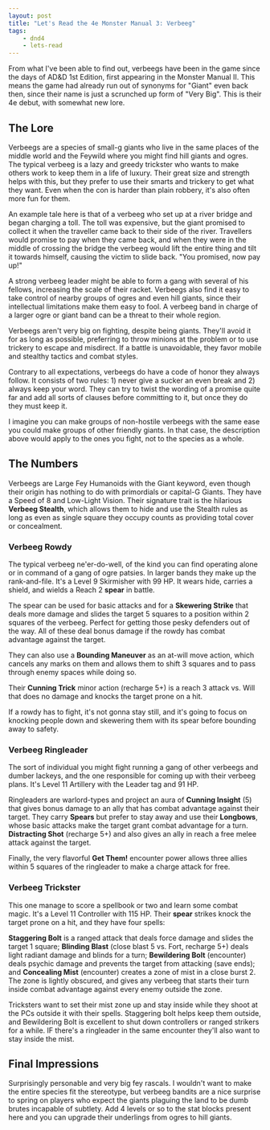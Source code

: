 ```yaml
---
layout: post
title: "Let's Read the 4e Monster Manual 3: Verbeeg"
tags:
    - dnd4
    - lets-read
---
```


From what I've been able to find out, verbeegs have been in the game since the
days of AD&D 1st Edition, first appearing in the Monster Manual II. This means
the game had already run out of synonyms for "Giant" even back then, since their
name is just a scrunched up form of "Very Big". This is their 4e debut, with
somewhat new lore.

## The Lore

Verbeegs are a species of small-g giants who live in the same places of the
middle world and the Feywild where you might find hill giants and ogres. The
typical verbeeg is a lazy and greedy trickster who wants to make others work to
keep them in a life of luxury. Their great size and strength helps with this,
but they prefer to use their smarts and trickery to get what they want. Even
when the con is harder than plain robbery, it's also often more fun for them.

An example tale here is that of a verbeeg who set up at a river bridge and began
charging a toll. The toll was expensive, but the giant promised to collect it
when the traveller came back to their side of the river. Travellers would
promise to pay when they came back, and when they were in the middle of crossing
the bridge the verbeeg would lift the entire thing and tilt it towards himself,
causing the victim to slide back. "You promised, now pay up!"

A strong verbeeg leader might be able to form a gang with several of his
fellows, increasing the scale of their racket. Verbeegs also find it easy to
take control of nearby groups of ogres and even hill giants, since their
intellectual limitations make them easy to fool. A verbeeg band in charge of a
larger ogre or giant band can be a threat to their whole region.

Verbeegs aren't very big on fighting, despite being giants. They'll avoid it for
as long as possible, preferring to throw minions at the problem or to use
trickery to escape and misdirect. If a battle is unavoidable, they favor mobile
and stealthy tactics and combat styles.

Contrary to all expectations, verbeegs do have a code of honor they always
follow. It consists of two rules: 1) never give a sucker an even break and 2)
always keep your word. They can try to twist the wording of a promise quite far
and add all sorts of clauses before committing to it, but once they do they must
keep it.

I imagine you can make groups of non-hostile verbeegs with the same ease you
could make groups of other friendly giants. In that case, the description above
would apply to the ones you fight, not to the species as a whole.

## The Numbers

Verbeegs are Large Fey Humanoids with the Giant keyword, even though their
origin has nothing to do with primordials or capital-G Giants. They have a Speed
of 8 and Low-Light Vision. Their signature trait is the hilarious **Verbeeg
Stealth**, which allows them to hide and use the Stealth rules as long as even
as single square they occupy counts as providing total cover or concealment.

<hiding elephant picture here>

### Verbeeg Rowdy

The typical verbeeg ne'er-do-well, of the kind you can find operating alone or
in command of a gang of ogre patsies. In larger bands they make up the
rank-and-file. It's a Level 9 Skirmisher with 99 HP. It wears hide, carries a
shield, and wields a Reach 2 **spear** in battle.

The spear can be used for basic attacks and for a **Skewering Strike** that
deals more damage and slides the target 5 squares to a position within 2 squares
of the verbeeg. Perfect for getting those pesky defenders out of the way. All of
these deal bonus damage if the rowdy has combat advantage against the target.

They can also use a **Bounding Maneuver** as an at-will move action, which
cancels any marks on them and allows them to shift 3 squares and to pass through
enemy spaces while doing so.

Their **Cunning Trick** minor action (recharge 5+) is a reach 3 attack vs. Will
that does no damage and knocks the target prone on a hit.

If a rowdy has to fight, it's not gonna stay still, and it's going to focus on
knocking people down and skewering them with its spear before bounding away to
safety.

### Verbeeg Ringleader

The sort of individual you might fight running a gang of other verbeegs and
dumber lackeys, and the one responsible for coming up with their verbeeg
plans. It's Level 11 Artillery with the Leader tag and 91 HP.

Ringleaders are warlord-types and project an aura of **Cunning Insight** (5)
that gives bonus damage to an ally that has combat advantage against their
target. They carry **Spears** but prefer to stay away and use their
**Longbows**, whose basic attacks make the target grant combat advantage for a
turn. **Distracting Shot** (recharge 5+) and also gives an ally in reach a free
melee attack against the target.

Finally, the very flavorful **Get Them!** encounter power allows three allies
within 5 squares of the ringleader to make a charge attack for free.

### Verbeeg Trickster

This one manage to score a spellbook or two and learn some combat magic. It's a
Level 11 Controller with 115 HP. Their **spear** strikes knock the target prone
on a hit, and they have four spells:

**Staggering Bolt** is a ranged attack that deals force damage and slides the
target 1 square; **Blinding Blast** (close blast 5 vs. Fort, recharge 5+) deals
light radiant damage and blinds for a turn; **Bewildering Bolt** (encounter)
deals psychic damage and prevents the target from attacking (save ends); and
**Concealing Mist** (encounter) creates a zone of mist in a close burst 2. The
zone is lightly obscured, and gives any verbeeg that starts their turn inside
combat advantage against every enemy outside the zone.

Tricksters want to set their mist zone up and stay inside while they shoot at
the PCs outside it with their spells. Staggering bolt helps keep them outside,
and Bewildering Bolt is excellent to shut down controllers or ranged strikers
for a while. IF there's a ringleader in the same encounter they'll also want to
stay inside the mist.

## Final Impressions

Surprisingly personable and very big fey rascals. I wouldn't want to make the
entire species fit the stereotype, but verbeeg bandits are a nice surprise to
spring on players who expect the giants plaguing the land to be dumb brutes
incapable of subtlety. Add 4 levels or so to the stat blocks present here and
you can upgrade their underlings from ogres to hill giants.

